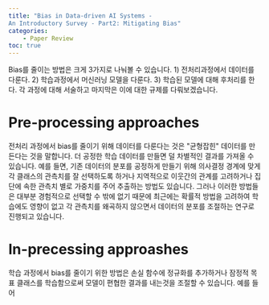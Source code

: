 ```yaml
---
title: "Bias in Data-driven AI Systems -
An Introductory Survey - Part2: Mitigating Bias"
categories: 
    - Paper Review
toc: true
---
```


Bias를 줄이는 방법은 크게 3가지로 나눠볼 수 있습니다. 1) 전처리과정에서 데이터를 다룬다. 2) 학습과정에서 머신러닝 모델을 다룬다. 3) 학습된 모델에 대해 후처리를 한다. 각 과정에 대해 서술하고 마지막은 이에 대한 규제를 다뤄보겠습니다.

# Pre-processing approaches

전처리 과정에서 bias를 줄이기 위해 데이터를 다룬다는 것은 "균형잡힌" 데이터를 만든다는 것을 말합니다. 더 공정한 학습 데이터를 만들면 덜 차별적인 결과를 가져올 수 있습니다. 예를 들면, 기존 데이터의 분포를 공정하게 만들기 위해 의사결정 경계에 맞게 각 클래스의 관측치를 잘 선택하도록 하거나 지역적으로 이웃간의 관계를 고려하거나 집단에 속한 관측치 별로 가중치를 주어 추출하는 방법도 있습니다. 그러나 이러한 방법들은 대부분 경험적으로 선택할 수 밖에 없기 때문에 최근에는 확률적 방법을 고려하여 학습에도 영향이 없고 각 관측치를 왜곡하지 않으면서 데이터의 분포를 조절하는 연구로 진행되고 있습니다. 

# In-precessing approashes

학습 과정에서 bias를 줄이기 위한 방법은 손실 함수에 정규화를 추가하거나 잠정적 목표 클래스를 학습함으로써 모델이 편협한 결과를 내는것을 조절할 수 있습니다. 예를 들어 